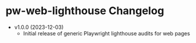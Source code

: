 # pw-web-lighthouse Changelog

  - v1.0.0 (2023-12-03)
    - Initial release of generic Playwright lighthouse audits for web pages
